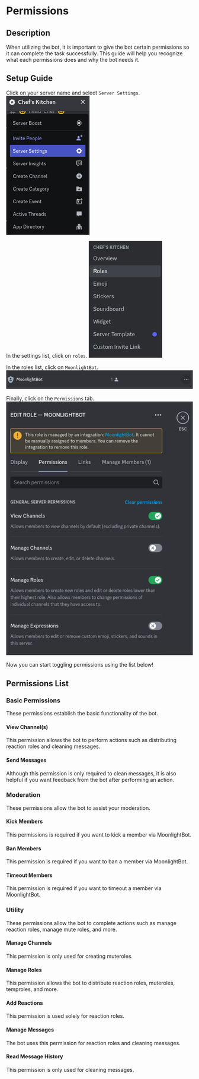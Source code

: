# Permissions

## Description

When utilizing the bot, it is important to give the bot certain permissions so it can complete the task successfully. This guide will help you recognize what each permissions does and why the bot needs it.

## Setup Guide

Click on your server name and select `Server Settings`.
![](../.gitbook/assets/permissions1.png)

In the settings list, click on `roles`.
![](../.gitbook/assets/permissions2.png)

In the roles list, click on `MoonlightBot`.
![](../.gitbook/assets/permissions3.png)

Finally, click on the `Permissions` tab.
![](../.gitbook/assets/permissions4.png)

Now you can start toggling permissions using the list below!

## Permissions List

### **Basic Permissions**

These permissions establish the basic functionality of the bot.

#### View Channel(s)

This permission allows the bot to perform actions such as distributing reaction roles and cleaning messages.

#### Send Messages

Although this permission is only required to clean messages, it is also helpful if you want feedback from the bot after performing an action.

### **Moderation**

These permissions allow the bot to assist your moderation.

#### Kick Members

This permissions is required if you want to kick a member via MoonlightBot.

#### Ban Members

This permission is required if you want to ban a member via MoonlightBot.

#### Timeout Members

This permission is required if you want to timeout a member via MoonlightBot.

### **Utility**

These permissions allow the bot to complete actions such as manage reaction roles, manage mute roles, and more.

#### Manage Channels

This permission is only used for creating muteroles.

#### Manage Roles

This permission allows the bot to distribute reaction roles, muteroles, temproles, and more.

#### Add Reactions

This permission is used solely for reaction roles.

#### Manage Messages

The bot uses this permission for reaction roles and cleaning messages.

#### Read Message History

This permission is only used for cleaning messages.